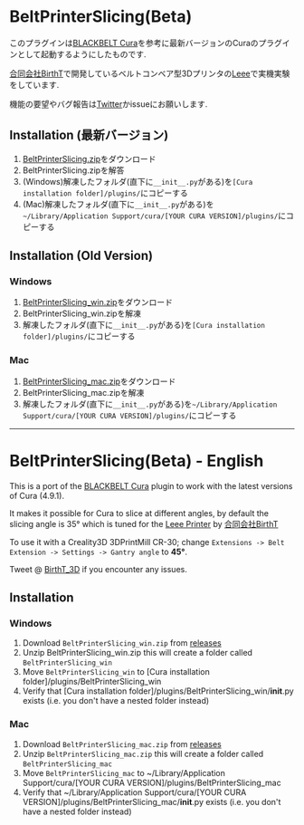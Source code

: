 # BeltPrinterSlicing(Beta)
このプラグインは[BLACKBELT Cura](https://github.com/BlackBelt3D/Cura)を参考に最新バージョンのCuraのプラグインとして起動するようにしたものです. 

[合同会社BirthT](https://birtht.xyz/#/)で開発しているベルトコンベア型3Dプリンタの[Leee](https://birtht.xyz/#/Leee)で実機実験をしています.

機能の要望やバグ報告は[Twitter](https://twitter.com/BirthT_3D)かissueにお願いします.

## Installation (最新バージョン)
1. [BeltPrinterSlicing.zip](https://github.com/BirthT/BeltPrinterSlicing/releases/download/v0.9.3/BeltPrinterSlicing.zip)をダウンロード
2. BeltPrinterSlicing.zipを解答
3. (Windows)解凍したフォルダ(直下に`__init__.py`がある)を`[Cura installation folder]/plugins/`にコピーする
3. (Mac)解凍したフォルダ(直下に`__init__.py`がある)を`~/Library/Application Support/cura/[YOUR CURA VERSION]/plugins/`にコピーする

## Installation (Old Version)
### Windows
1. [BeltPrinterSlicing_win.zip](https://github.com/BirthT/BeltPrinterSlicing/releases/download/0.9.0/BeltPrinterSlicing_win.zip)をダウンロード
2. BeltPrinterSlicing_win.zipを解凍
3. 解凍したフォルダ(直下に`__init__.py`がある)を`[Cura installation folder]/plugins/`にコピーする

### Mac
1. [BeltPrinterSlicing_mac.zip](https://github.com/BirthT/BeltPrinterSlicing/releases/download/0.9.0/BeltPrinterSlicing_mac.zip)をダウンロード
2. BeltPrinterSlicing_mac.zipを解凍
3. 解凍したフォルダ(直下に`__init__.py`がある)を`~/Library/Application Support/cura/[YOUR CURA VERSION]/plugins/`にコピーする


---
# BeltPrinterSlicing(Beta) - English

This is a port of the [BLACKBELT Cura](https://github.com/BlackBelt3D/Cura) plugin to work with the latest versions of Cura (4.9.1). 

It makes it possible for Cura to slice at different angles, by default the slicing angle is 35° which is tuned for the [Leee Printer](https://birtht.xyz/#/Leee) by [合同会社BirthT](https://birtht.xyz/#/)

To use it with a Creality3D 3DPrintMill CR-30; change `Extensions -> Belt Extension -> Settings -> Gantry angle` to **45°**.

Tweet @ [BirthT_3D](https://twitter.com/BirthT_3D) if you encounter any issues.

## Installation
### Windows
1. Download `BeltPrinterSlicing_win.zip` from [releases](https://github.com/BirthT/BeltPrinterSlicing/releases)
2. Unzip BeltPrinterSlicing_win.zip this will create a folder called `BeltPrinterSlicing_win`
3. Move `BeltPrinterSlicing_win` to [Cura installation folder]/plugins/BeltPrinterSlicing_win
4. Verify that [Cura installation folder]/plugins/BeltPrinterSlicing_win/__init__.py exists (i.e. you don't have a nested folder instead)

### Mac
1. Download `BeltPrinterSlicing_mac.zip` from [releases](https://github.com/BirthT/BeltPrinterSlicing/releases)
2. Unzip `BeltPrinterSlicing_mac.zip` this will create a folder called `BeltPrinterSlicing_mac`
3. Move `BeltPrinterSlicing_mac` to ~/Library/Application Support/cura/[YOUR CURA VERSION]/plugins/BeltPrinterSlicing_mac
4. Verify that ~/Library/Application Support/cura/[YOUR CURA VERSION]/plugins/BeltPrinterSlicing_mac/__init__.py exists (i.e. you don't have a nested folder instead)
